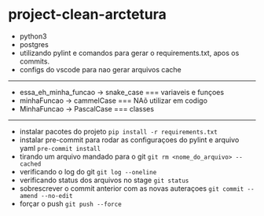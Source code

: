 # project-clean-arctetura

- python3
- postgres
- utilizando pylint e comandos para gerar o requirements.txt, apos os commits.
- configs do vscode para nao gerar arquivos cache
___________________________________________________

- essa_eh_minha_funcao -> snake_case === variaveis e funçoes
- minhaFuncao -> cammelCase === NAõ utilizar em codigo
- MinhaFuncao -> PascalCase === classes
__________________________________________________
- instalar pacotes do projeto
`pip install -r requirements.txt`
- instalar pre-commit para rodar as configuraçoes do pylint e arquivo yaml
`pre-commit install`
- tirando um arquivo mandado para o git
`git rm <nome_do_arquivo> --cached`
- verificando o log do git
`git log --oneline`
- verificando status dos arquivos no stage
`git status`
- sobrescrever o commit anterior com as novas auteraçoes
`git commit --amend --no-edit`
- forçar o push
`git push --force`